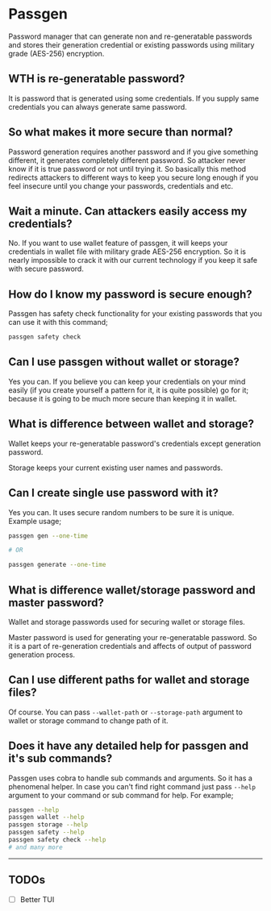 # Passgen

Password manager that can generate non and re-generatable passwords and stores their generation credential or existing passwords using military grade (AES-256) encryption.

## WTH is re-generatable password?

It is password that is generated using some credentials. If you supply same credentials you can always generate same password.

## So what makes it more secure than normal?

Password generation requires another password and if you give something different, it generates completely different password. So attacker never know if it is true password or not until trying it. So basically this method redirects attackers to different ways to keep you secure long enough if you feel insecure until you change your passwords, credentials and etc.

## Wait a minute. Can attackers easily access my credentials?

No. If you want to use wallet feature of passgen, it will keeps your credentials in wallet file with military grade AES-256 encryption. So it is nearly impossible to crack it with our current technology if you keep it safe with secure password.

## How do I know my password is secure enough?

Passgen has safety check functionality for your existing passwords that you can use it with this command;

```sh
passgen safety check
```

## Can I use passgen without wallet or storage?

Yes you can. If you believe you can keep your credentials on your mind easily (if you create yourself a pattern for it, it is quite possible) go for it; because it is going to be much more secure than keeping it in wallet.

## What is difference between wallet and storage?

Wallet keeps your re-generatable password's credentials except generation password.

Storage keeps your current existing user names and passwords.

## Can I create single use password with it?

Yes you can. It uses secure random numbers to be sure it is unique. Example usage;

```sh
passgen gen --one-time

# OR

passgen generate --one-time
```

## What is difference wallet/storage password and master password?

Wallet and storage passwords used for securing wallet or storage files.

Master password is used for generating your re-generatable password. So it is a part of re-generation credentials and affects of output of password generation process.

## Can I use different paths for wallet and storage files?

Of course. You can pass `--wallet-path` or `--storage-path` argument to wallet or storage command to change path of it.

## Does it have any detailed help for passgen and it's sub commands?

Passgen uses cobra to handle sub commands and arguments. So it has a phenomenal helper. In case you can't find right command just pass `--help` argument to your command or sub command for help. For example;

```sh
passgen --help
passgen wallet --help
passgen storage --help
passgen safety --help
passgen safety check --help
# and many more
```

---

## TODOs

- [ ] Better TUI